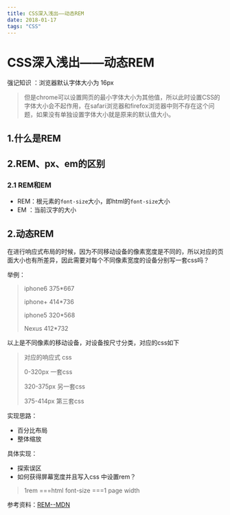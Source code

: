 ```yaml
---
title: CSS深入浅出——动态REM
date: 2018-01-17
tags: "CSS"
---
```


# CSS深入浅出——动态REM

强记知识 ：浏览器默认字体大小为 16px

> 但是chrome可以设置网页的最小字体大小为其他值，所以此时设置CSS的字体大小会不起作用，在safari浏览器和firefox浏览器中则不存在这个问题，如果没有单独设置字体大小就是原来的默认值大小。

## 1.什么是REM

## 2.REM、px、em的区别

### 2.1 REM和EM

- REM：根元素的`font-size`大小，即html的`font-size`大小
- EM ：当前汉字的大小



## 2.动态REM

在进行响应式布局的时候，因为不同移动设备的像素宽度是不同的，所以对应的页面大小也有所差异，因此需要对每个不同像素宽度的设备分别写一套css吗？

举例：

> iphone6  375*667
>
> iphone+ 414*736
>
> iphone5 320*568
>
> Nexus 412*732

以上是不同像素的移动设备，对设备按尺寸分类，对应的css如下

> 对应的响应式 css
>
> 0-320px 一套css
>
> 320-375px  另一套css
>
> 375-414px  第三套css

实现思路：

- 百分比布局
- 整体缩放

具体实现：

- 探索误区
- 如何获得屏幕宽度并且写入css 中设置rem？

> 1rem ===html font-size ===1 page width



参考资料：[REM--MDN](https://developer.mozilla.org/zh-CN/docs/Web/CSS/length)